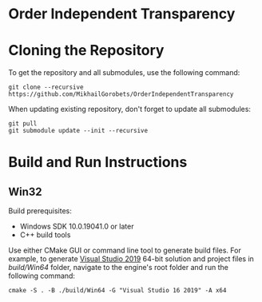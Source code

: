# Order Independent Transparency

<a name="cloning"></a>
# Cloning the Repository

To get the repository and all submodules, use the following command:

```
git clone --recursive https://github.com/MikhailGorobets/OrderIndependentTransparency
```

When updating existing repository, don't forget to update all submodules:

```
git pull
git submodule update --init --recursive
```

<a name="build_and_run"></a>
# Build and Run Instructions

<a name="build_and_run_win32"></a>
## Win32

Build prerequisites:

* Windows SDK 10.0.19041.0 or later
* C++ build tools

Use either CMake GUI or command line tool to generate build files. For example, to generate
[Visual Studio 2019](https://www.visualstudio.com/vs/community) 64-bit solution and project files in *build/Win64* folder,
navigate to the engine's root folder and run the following command:

```
cmake -S . -B ./build/Win64 -G "Visual Studio 16 2019" -A x64
```
